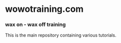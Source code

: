 # wowotraining.com

### wax on - wax off training  
This is the main repository containing various tutorials.  
